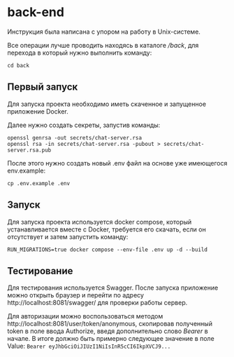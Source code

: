 # back-end

Инструкция была написана с упором на работу в Unix-системе.

Все операции лучше проводить находясь в каталоге _/back_, для перехода в который нужно выполнить команду:

```shell
cd back
```

## Первый запуск

Для запуска проекта необходимо иметь скаченное и запущенное приложение Docker.

Далее нужно создать секреты, запустив команды:

```shell
openssl genrsa -out secrets/chat-server.rsa
openssl rsa -in secrets/chat-server.rsa -pubout > secrets/chat-server.rsa.pub
```

После этого нужно создать новый .env файл на основе уже имеющегося env.example:

```shell
cp .env.example .env
```

## Запуск

Для запуска проекта используется docker compose, который устанавливается вместе с Docker, требуется его скачать, если он
отсутствует и затем запустить команду:

```shell
RUN_MIGRATIONS=true docker compose --env-file .env up -d --build
```

## Тестирование

Для тестирования используется Swagger. После запуска приложение можно открыть браузер и перейти по
адресу http://localhost:8081/swagger/ для проверки работы сервер.

Для авторизации можно воспользоваться методом http://localhost:8081/user/token/anonymous, скопировав полученный token в
поле ввода Authorize, введя дополнительно слово _Bearer_ в начале. В итоге должно быть примерно следующее значение в
поле Value: `Bearer eyJhbGciOiJIUzI1NiIsInR5cCI6IkpXVCJ9...` 